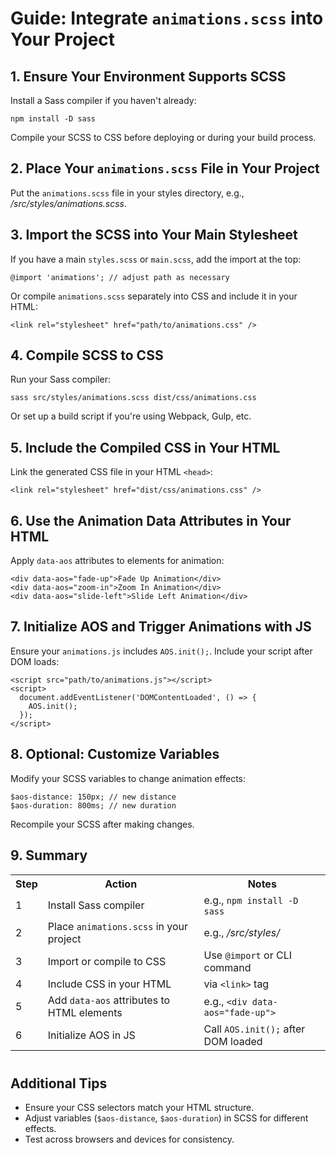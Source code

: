 <!DOCTYPE html>
<html lang="en">
<head>
<meta charset="UTF-8" />
<meta name="viewport" content="width=device-width, initial-scale=1.0" />
</head>
<body>

<h1>Guide: Integrate <code>animations.scss</code> into Your Project</h1>

<div class="step">
  <h2>1. Ensure Your Environment Supports SCSS</h2>
  <p>Install a Sass compiler if you haven't already:</p>
  <pre><code>npm install -D sass</code></pre>
  <p>Compile your SCSS to CSS before deploying or during your build process.</p>
</div>

<div class="step">
  <h2>2. Place Your <code>animations.scss</code> File in Your Project</h2>
  <p>Put the <code>animations.scss</code> file in your styles directory, e.g., <em>/src/styles/animations.scss</em>.</p>
</div>

<div class="step">
  <h2>3. Import the SCSS into Your Main Stylesheet</h2>
  <p>If you have a main <code>styles.scss</code> or <code>main.scss</code>, add the import at the top:</p>
  <pre><code>@import 'animations'; // adjust path as necessary</code></pre>
  <p>Or compile <code>animations.scss</code> separately into CSS and include it in your HTML:</p>
  <pre><code>&lt;link rel="stylesheet" href="path/to/animations.css" /&gt;</code></pre>
</div>

<div class="step">
  <h2>4. Compile SCSS to CSS</h2>
  <p>Run your Sass compiler:</p>
  <pre><code>sass src/styles/animations.scss dist/css/animations.css</code></pre>
  <p>Or set up a build script if you're using Webpack, Gulp, etc.</p>
</div>

<div class="step">
  <h2>5. Include the Compiled CSS in Your HTML</h2>
  <p>Link the generated CSS file in your HTML <code>&lt;head&gt;</code>:</p>
  <pre><code>&lt;link rel="stylesheet" href="dist/css/animations.css" /&gt;</code></pre>
</div>

<div class="step">
  <h2>6. Use the Animation Data Attributes in Your HTML</h2>
  <p>Apply <code>data-aos</code> attributes to elements for animation:</p>
  <pre><code>&lt;div data-aos="fade-up"&gt;Fade Up Animation&lt;/div&gt;
&lt;div data-aos="zoom-in"&gt;Zoom In Animation&lt;/div&gt;
&lt;div data-aos="slide-left"&gt;Slide Left Animation&lt;/div&gt;</code></pre>
</div>

<div class="step">
  <h2>7. Initialize AOS and Trigger Animations with JS</h2>
  <p>Ensure your <code>animations.js</code> includes <code>AOS.init();</code>. Include your script after DOM loads:</p>
  <pre><code>&lt;script src="path/to/animations.js"&gt;&lt;/script&gt;
&lt;script&gt;
  document.addEventListener('DOMContentLoaded', () => {
    AOS.init();
  });
&lt;/script&gt;</code></pre>
</div>

<div class="step">
  <h2>8. Optional: Customize Variables</h2>
  <p>Modify your SCSS variables to change animation effects:</p>
  <pre><code>$aos-distance: 150px; // new distance
$aos-duration: 800ms; // new duration</code></pre>
  <p>Recompile your SCSS after making changes.</p>
</div>

<div class="step">
  <h2>9. Summary</h2>
  <table>
    <tr>
      <th>Step</th>
      <th>Action</th>
      <th>Notes</th>
    </tr>
    <tr>
      <td>1</td>
      <td>Install Sass compiler</td>
      <td>e.g., <code>npm install -D sass</code></td>
    </tr>
    <tr>
      <td>2</td>
      <td>Place <code>animations.scss</code> in your project</td>
      <td>e.g., <em>/src/styles/</em></td>
    </tr>
    <tr>
      <td>3</td>
      <td>Import or compile to CSS</td>
      <td>Use <code>@import</code> or CLI command</td>
    </tr>
    <tr>
      <td>4</td>
      <td>Include CSS in your HTML</td>
      <td>via <code>&lt;link&gt;</code> tag</td>
    </tr>
    <tr>
      <td>5</td>
      <td>Add <code>data-aos</code> attributes to HTML elements</td>
      <td>e.g., <code>&lt;div data-aos="fade-up"&gt;</code></td>
    </tr>
    <tr>
      <td>6</td>
      <td>Initialize AOS in JS</td>
      <td>Call <code>AOS.init();</code> after DOM loaded</td>
    </tr>
  </table>
</div>

<h2 style="margin-top:40px;">Additional Tips</h2>
<ul>
  <li>Ensure your CSS selectors match your HTML structure.</li>
  <li>Adjust variables (<code>$aos-distance</code>, <code>$aos-duration</code>) in SCSS for different effects.</li>
  <li>Test across browsers and devices for consistency.</li>
</ul>

</body>
</html>
